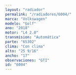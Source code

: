 ```yaml
---
layout: "radiador"
permalink: "/radiadores/6004/"
marca: "Volkswagen"
modelo: "Golf"
ano: "2018"
motor: "L4 2.0"
transmision: "Automática"
parte: "65302"
clima: "Con clima"
alto: "25 9/16"
ancho: "17"
observaciones: "GTI"
id: "6004"
---
```


